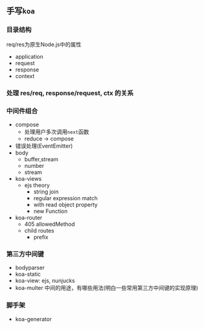 ## 手写`koa`

### 目录结构
req/res为原生Node.js中的属性

* application
* request
* response
* context

### 处理 res/req, response/request, ctx 的关系

### 中间件组合
* compose
  * 处理用户多次调用`next`函数
  * reduce -> compose
* 错误处理(EventEmitter)
* body
  * buffer,stream
  * number
  * stream 
* koa-views
  * ejs theory
    * string join
    * regular expression match
    * with read object property
    * new Function
* koa-router
  * 405 allowedMethod
  * child routes
    * prefix
### 第三方中间键
* bodyparser
* koa-static
* koa-view: ejs, nunjucks
* koa-multer
中间的用途，有哪些用法(明白一些常用第三方中间键的实现原理)

### 脚手架
* koa-generator
